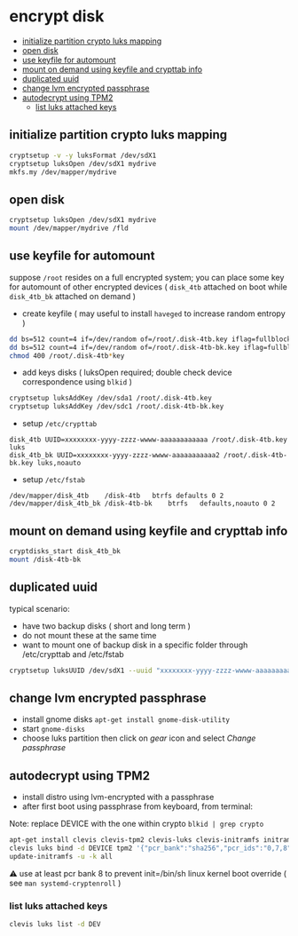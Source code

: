 # encrypt disk

<!-- TOC -->
- [initialize partition crypto luks mapping](#initialize-partition-crypto-luks-mapping)
- [open disk](#open-disk)
- [use keyfile for automount](#use-keyfile-for-automount)
- [mount on demand using keyfile and crypttab info](#mount-on-demand-using-keyfile-and-crypttab-info)
- [duplicated uuid](#duplicated-uuid)
- [change lvm encrypted passphrase](#change-lvm-encrypted-passphrase)
- [autodecrypt using TPM2](#autodecrypt-using-tpm2)
  - [list luks attached keys](#list-luks-attached-keys)
<!-- TOCEND -->

## initialize partition crypto luks mapping

```sh
cryptsetup -v -y luksFormat /dev/sdX1
cryptsetup luksOpen /dev/sdX1 mydrive
mkfs.my /dev/mapper/mydrive
```

## open disk

```sh
cryptsetup luksOpen /dev/sdX1 mydrive
mount /dev/mapper/mydrive /fld
```

## use keyfile for automount

suppose `/root` resides on a full encrypted system; you can place some key for automount of other encrypted devices ( `disk_4tb` attached on boot while `disk_4tb_bk` attached on demand )

- create keyfile ( may useful to install `haveged` to increase random entropy )

```sh
dd bs=512 count=4 if=/dev/random of=/root/.disk-4tb.key iflag=fullblock
dd bs=512 count=4 if=/dev/random of=/root/.disk-4tb-bk.key iflag=fullblock
chmod 400 /root/.disk-4tb*key
```

- add keys disks ( luksOpen required; double check device correspondence using `blkid` )

```sh
cryptsetup luksAddKey /dev/sda1 /root/.disk-4tb.key
cryptsetup luksAddKey /dev/sdc1 /root/.disk-4tb-bk.key
```

- setup `/etc/crypttab`

```
disk_4tb UUID=xxxxxxxx-yyyy-zzzz-wwww-aaaaaaaaaaaa /root/.disk-4tb.key luks
disk_4tb_bk UUID=xxxxxxxx-yyyy-zzzz-wwww-aaaaaaaaaaa2 /root/.disk-4tb-bk.key luks,noauto
```

- setup `/etc/fstab`

```
/dev/mapper/disk_4tb	/disk-4tb	btrfs defaults 0 2
/dev/mapper/disk_4tb_bk	/disk-4tb-bk	btrfs	defaults,noauto 0 2
```

## mount on demand using keyfile and crypttab info

```sh
cryptdisks_start disk_4tb_bk
mount /disk-4tb-bk
```

## duplicated uuid

typical scenario:
- have two backup disks ( short and long term )
- do not mount these at the same time
- want to mount one of backup disk in a specific folder through /etc/crypttab and /etc/fstab

```sh
cryptsetup luksUUID /dev/sdX1 --uuid "xxxxxxxx-yyyy-zzzz-wwww-aaaaaaaaaaaa"
```

## change lvm encrypted passphrase

- install gnome disks `apt-get install gnome-disk-utility`
- start `gnome-disks`
- choose luks partition then click on *gear* icon and select *Change passphrase*

## autodecrypt using TPM2

- install distro using lvm-encrypted with a passphrase
- after first boot using passphrase from keyboard, from terminal:

Note: replace DEVICE with the one within crypto `blkid | grep crypto`

```sh
apt-get install clevis clevis-tpm2 clevis-luks clevis-initramfs initramfs-tools
clevis luks bind -d DEVICE tpm2 '{"pcr_bank":"sha256","pcr_ids":"0,7,8"}'
update-initramfs -u -k all
```

:warning: use at least pcr bank 8 to prevent init=/bin/sh linux kernel boot override ( see `man systemd-cryptenroll` )

### list luks attached keys

```sh
clevis luks list -d DEV
```
